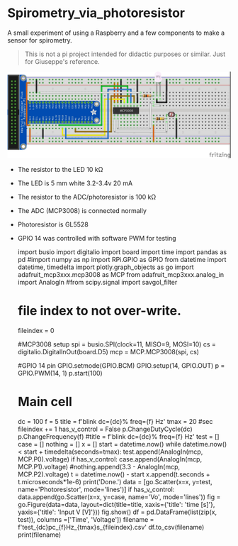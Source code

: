# Spirometry_via_photoresistor
A small experiment of using a Raspberry and a few components to make a sensor for spirometry.

> This is not a pi project intended for didactic purposes or similar. Just for Giuseppe's reference.

![photoresistor.jpg](photoresistor.jpg)

* The resistor to the LED 10 k&#8486;
* The LED is 5 mm white 3.2-3.4v 20 mA
* The resistor to the ADC/photoresistor is 100 k&#8486;
* The ADC (MCP3008) is connected normally
* Photoresistor is GL5528
* GPIO 14 was controlled with software PWM for testing


    import busio
    import digitalio
    import board
    import time
    import pandas as pd
    #import numpy as np
    import RPi.GPIO as GPIO
    from datetime import datetime, timedelta
    import plotly.graph_objects as go
    import adafruit_mcp3xxx.mcp3008 as MCP
    from adafruit_mcp3xxx.analog_in import AnalogIn
    #from scipy.signal import savgol_filter
    # file index to not over-write.
    fileindex = 0

    #MCP3008 setup
    spi = busio.SPI(clock=11, MISO=9, MOSI=10)
    cs = digitalio.DigitalInOut(board.D5)
    mcp = MCP.MCP3008(spi, cs)

    #GPIO 14 pin
    GPIO.setmode(GPIO.BCM)
    GPIO.setup(14, GPIO.OUT)
    p = GPIO.PWM(14, 1)
    p.start(100)

    # Main cell
    dc = 100
    f = 5
    title = f'blink dc={dc}% freq={f} Hz'
    tmax = 20 #sec
    fileindex += 1
    has_v_control = False
    p.ChangeDutyCycle(dc)
    p.ChangeFrequency(f)
    #title = f'blink dc={dc}% freq={f} Hz'
    test = []
    case = []
    nothing = []
    x = []
    start = datetime.now()
    while datetime.now() < start + timedelta(seconds=tmax):
        test.append(AnalogIn(mcp, MCP.P0).voltage)
        if has_v_control:
            case.append(AnalogIn(mcp, MCP.P1).voltage)
        #nothing.append(3.3 - AnalogIn(mcp, MCP.P2).voltage)
        t = datetime.now() - start
        x.append(t.seconds + t.microseconds*1e-6)
    print('Done.')
    data = [go.Scatter(x=x, y=test, name='Photoresistor', mode='lines')]
    if has_v_control:
        data.append(go.Scatter(x=x, y=case, name='Vo', mode='lines'))
    fig = go.Figure(data=data,
                    layout=dict(title=title, xaxis={'title': 'time [s]'},
                                yaxis={'title': 'Input V [V]'}))
    fig.show()
    df = pd.DataFrame(list(zip(x, test)), 
                   columns =['Time', 'Voltage'])
    filename = f'test_{dc}pc_{f}Hz_{tmax}s_{fileindex}.csv'
    df.to_csv(filename)
    print(filename)





